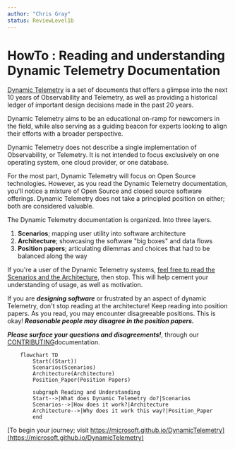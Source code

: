 ```yaml
---
author: "Chris Gray"
status: ReviewLevel1b
---
```


# HowTo : Reading and understanding Dynamic Telemetry Documentation

[Dynamic Telemetry](https://microsoft.github.io/DynamicTelemetry) is a set of
documents that offers a glimpse into the next 10 years of Observability and
Telemetry, as well as providing a historical ledger of important design
decisions made in the past 20 years.

Dynamic Telemetry aims to be an educational on-ramp for newcomers in the field,
while also serving as a guiding beacon for experts looking to align their
efforts with a broader perspective.

Dynamic Telemetry does not describe a single implementation of Observability, or
Telemetry. It is not intended to focus exclusively on one operating system, one
cloud
provider, or one database.

For the most part, Dynamic Telemetry will focus on Open Source technologies.
However, as you read the Dynamic Telemetry documentation, you'll notice a
mixture of Open Source and closed source software offerings. Dynamic Telemetry
does not take a principled position on either; both are considered valuable.

The Dynamic Telemetry documentation is organized. Into three layers.

1. **Scenarios**; mapping user utility into software architecture
1. **Architecture**; showcasing the software "big boxes" and data flows
1. **Position papers**; articulating dilemmas and choices that had to be
   balanced along the way

If you're a user of the Dynamic Telemetry systems, [feel free to read the
Scenarios and the
Architecture](https://microsoft.github.io/DynamicTelemetry/docs), then stop.
This will help cement your understanding of usage, as well as motivation.

If you are ***designing software*** or frustrated by an aspect of dynamic
Telemetry, don't stop reading at the architecture! Keep reading into position
papers. As you read, you may encounter disagreeable positions. This is okay!
***Reasonable people may disagree in the position papers.***

***Please surface your questions and disagreements!***, through our
[CONTRIBUTING](https://github.com/microsoft/DynamicTelemetry/blob/main/CONTRIBUTING.md)documentation.

```mermaid
    flowchart TD
        Start((Start))
        Scenarios(Scenarios)
        Architecture(Architecture)
        Position_Paper(Position Papers)

        subgraph Reading and Understanding
        Start-->|What does Dynamic Telemetry do?|Scenarios
        Scenarios-->|How does it work?|Architecture
        Architecture-->|Why does it work this way?|Position_Paper
        end
```

[To begin your journey;  visit https://microsoft.github.io/DynamicTelemetry](https://microsoft.github.io/DynamicTelemetry)
